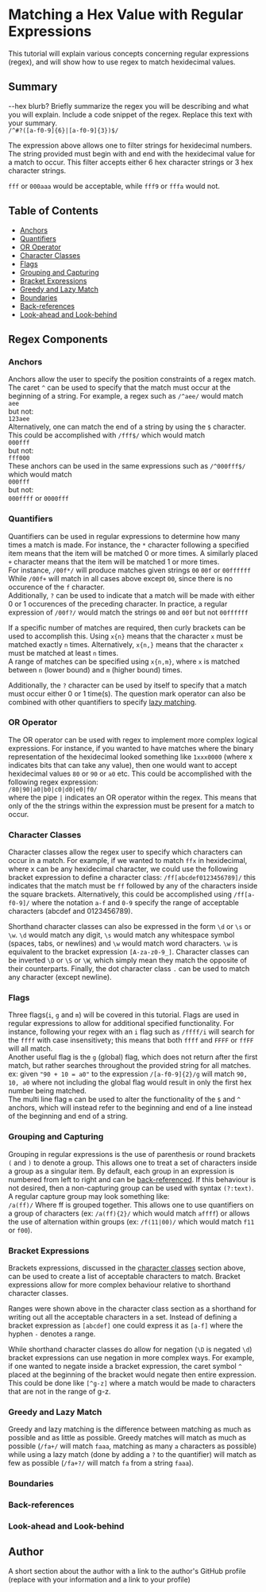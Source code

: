 # Matching a Hex Value with Regular Expressions

This tutorial will explain various concepts concerning regular expressions (regex), and will show how to use regex to match hexidecimal values.

## Summary

--hex blurb?
Briefly summarize the regex you will be describing and what you will explain. Include a code snippet of the regex. Replace this text with your summary.  
```/^#?([a-f0-9]{6}|[a-f0-9]{3})$/```  

The expression above allows one to filter strings for hexidecimal numbers. The string provided must begin with and end with the hexidecimal value for a match to occur. This filter accepts either 6 hex character strings or 3 hex character strings.  

```fff``` or ```000aaa``` would be acceptable, while ```fff9``` or ```fffa``` would not.  

## Table of Contents

- [Anchors](#anchors)
- [Quantifiers](#quantifiers)
- [OR Operator](#or-operator)
- [Character Classes](#character-classes)
- [Flags](#flags)
- [Grouping and Capturing](#grouping-and-capturing)
- [Bracket Expressions](#bracket-expressions)
- [Greedy and Lazy Match](#greedy-and-lazy-match)
- [Boundaries](#boundaries)
- [Back-references](#back-references)
- [Look-ahead and Look-behind](#look-ahead-and-look-behind)

## Regex Components

### Anchors

Anchors allow the user to specify the position constraints of a regex match. The caret ```^``` can be used to specify that the match must occur at the beginning of a string. For example, a regex such as ```/^aee/``` would match  
```aee```  
but not:  
```123aee```  
Alternatively, one can match the end of a string by using the ```$``` character. This could be accomplished with ```/fff$/``` which would match  
```000fff```      
but not:     
```fff000```    
These anchors can be used in the same expressions such as ```/^000fff$/``` which would match  
```000fff```   
but not:   
```000ffff``` or ```0000fff```   

### Quantifiers

Quantifiers can be used in regular expressions to determine how many times a match is made. For instance, the ```*``` character following a specified item means that the item will be matched 0 or more times. A similarly placed ```+``` character means that the item will be matched 1 or more times.   
For instance, ```/00f*/``` will produce matches given strings ```00``` ```00f``` or ```00ffffff```   
While ```/00f+``` will match in all cases above except ```00```, since there is no occurence of the ```f``` character.   
Additionally, ```?``` can be used to indicate that a match will be made with either 0 or 1 occurences of the preceding character. In practice, a regular expression of ```/00f?/``` would match the strings ```00``` and ```00f``` but not ```00ffffff```   

If a specific number of matches are required, then curly brackets can be used to accomplish this. Using ```x{n}```  means that the character ```x``` must be matched exactly ```n``` times. Alternatively, ```x{n,}``` means that the character ```x``` must be matched at least ```n``` times.   
A range of matches can be specified using ```x{n,m}```, where ```x``` is matched between ```n``` (lower bound) and ```m``` (higher bound) times.  

Additionally, the ```?``` character can be used by itself to specify that a match must occur either 0 or 1 time(s). The question mark operator can also be combined with other quantifiers to specify [lazy matching](#greedy-and-lazy-match).

### OR Operator

The OR operator can be used with regex to implement more complex logical expressions. For instance, if you wanted to have matches where the binary representation of the hexidecimal looked something like ```1xxx0000``` (where x indicates bits that can take any value), then one would want to accept hexidecimal values ```80``` or ```90``` or ```a0``` etc. This could be accomplished with the following regex expression:   
```/80|90|a0|b0|c0|d0|e0|f0/```   
where the pipe ```|``` indicates an OR operator within the regex. This means that only of the the strings within the expression must be present for a match to occur.  

### Character Classes

Character classes allow the regex user to specify which characters can occur in a match. For example, if we wanted to match ```ffx``` in hexidecimal, where x can be any hexidecimal character, we could use the following bracket expression to define a character class:
```/ff[abcdef0123456789]/```
this indicates that the match must be ```ff``` followed by any of the characters inside the square brackets. Alternatively, this could be accomplished using
```/ff[a-f0-9]/``` where the notation ```a-f``` and ```0-9``` specify the range of acceptable characters (abcdef and 0123456789).

Shorthand character classes can also be expressed in the form ```\d``` or ```\s``` or ```\w```. ```\d``` would match any digit, ```\s``` would match any whitespace symbol (spaces, tabs, or newlines) and ```\w``` would match word characters. ```\w``` is equivalent to the bracket expression ```[A-za-z0-9_]```. Character classes can be inverted ```\D``` or ```\S``` or ```\W```, which simply mean they match the opposite of their counterparts. Finally, the dot character class ```.``` can be used to match any character (except newline). 

### Flags

Three flags(```i```, ```g``` and ```m```) will be covered in this tutorial. Flags are used in regular expressions to allow for additional specified functionality.    For instance, following your regex with an ```i``` flag such as ```/ffff/i``` will search for the ```ffff``` with case insensitivety; this means that both ```ffff``` and ```FFFF``` or ```ffFF``` will all match.   
Another useful flag is the ```g``` (global) flag, which does not return after the first match, but rather searches throughout the provided string for all matches.   
ex: given ```"90 + 10 = a0"``` to the expression ```/[a-f0-9]{2}/g``` will match ```90, 10, a0``` where not including the global flag would result in only the first hex number being matched.   
The multi line flag ```m``` can be used to alter the functionality of the ```$``` and ```^``` anchors, which will instead refer to the beginning and end of a line instead of the beginning and end of a string.

### Grouping and Capturing

Grouping in regular expressions is the use of parenthesis or round brackets ```(``` and ```)``` to denote a group. This allows one to treat a set of characters inside a group as a singular item. By default, each group in an expression is numbered from left to right and can be [back-referenced](#back-references). If this behaviour is not desired, then a non-capturing group can be used with syntax ```(?:text)```. A regular capture group may look something like:   
```/a(ff)/```
Where ff is grouped together. This allows one to use quantifiers on a group of characters (ex: ```/a(ff){2}/``` which would match ```affff```) or allows the use of alternation within groups (ex: ```/f(11|00)/``` which would match ```f11``` or ```f00```).

### Bracket Expressions

Brackets expressions, discussed in the [character classes](#character-classes) section above, can be used to create a list of acceptable characters to match. Bracket expressions allow for more complex behaviour relative to shorthand character classes.

Ranges were shown above in the character class section as a shorthand for writing out all the acceptable characters in a set. Instead of defining a bracket expression as ```[abcdef]``` one could express it as ```[a-f]``` where the hyphen ```-``` denotes a range.

While shorthand character classes do allow for negation (```\D``` is negated ```\d```) bracket expressions can use negation in more complex ways. For example, if one wanted to negate inside a bracket expression, the caret symbol ```^``` placed at the beginning of the bracket would negate then entire expression. This could be done like ```[^g-z]``` where a match would be made to characters that are not in the range of g-z.

### Greedy and Lazy Match

Greedy and lazy matching is the difference between matching as much as possible and as little as possible. Greedy matches will match as much as possible (```/fa+/``` will match ```faaa```, matching as many ```a``` characters as possible) while using a lazy match (done by adding a ```?``` to the quantifier) will match as few as possible (```/fa+?/``` will match ```fa``` from a string ```faaa```).   

### Boundaries

### Back-references

### Look-ahead and Look-behind

## Author

A short section about the author with a link to the author's GitHub profile (replace with your information and a link to your profile)
